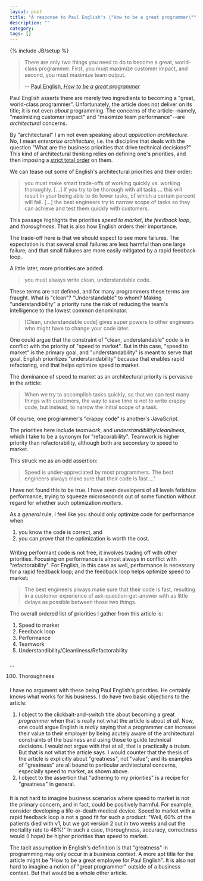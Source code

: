 ```yaml
---
layout: post
title: "A response to Paul English's \"How to be a great programmer\""
description: ""
category: 
tags: []
---
```

{% include JB/setup %}
<style>
ol {
  margin-bottom: 1.5em;
}
</style>

> There are only two things you need to do to become a great, world-class programmer. First, you must maximize 
> customer impact, and second, you must maximize team output.
>
> -- [Paul English, _How to be a great programmer_][english]

Paul English asserts there are merely two ingredients to becoming a "great, world-class programmer". Unfortunately, the article does not
deliver on its title; it is not even *about* programming. The concerns of the article--namely, "maximizing customer impact" 
and "maximize team performance"--are _architectural_ concerns. 

By "architectural" I am not even speaking about *application architecture*. No, I mean *enterprise architecture*, i.e. the discipline that deals with the question "What are the business priorities that drive technical decisions?" This kind of architectural thinking relies on defining one's priorities, and then imposing a 
[strict total order](sto) on them. 

We can tease out some of English's architectural priorities and their order:

> you must make smart trade-offs of working quickly vs. working thoroughly. [...] If you try to be thorough with all 
> tasks ... this will result in your being able to do fewer tasks, of which a certain percent will fail. [...]
> the best engineers try to narrow scope of tasks so they can achieve and test them quickly with customers.

This passage highlights the priorities _speed to market_, _the feedback loop_, and _thoroughness_.
That is also how English orders their importance.

The trade-off here is that we should expect to see more failures. The expectation is that several small 
failures are less harmful than one large failure; and that small failures are more easily mitigated by 
a rapid feedback loop. 

A little later, more priorities are added:

> you must always write clean, understandable code.

These terms are not defined, and for many programmers these terms are fraught. What is "clean"? "Understandable" 
to whom? Making "understandibility" a priority runs the risk of reducing the team's intelligence to the lowest common
denominator. 

>  [Clean, understandable code] gives super powers to other engineers who might have to change your code later.

One could argue that the constraint of "clean, understandable" code is in conflict with the priority of "speed to market". 
But in this case, "speed to market" is the primary goal, and "understandability" is meant to serve that goal.
English prioritizes "understandability" because that enables rapid refactoring, and that helps optimize speed to market.

The dominance of speed to market as an architectural priority is pervasive in the article:

> When we try to accomplish tasks quickly, so that we can test many things with customers, the way to save time is not
> to write crappy code, but instead, to narrow the initial scope of a task.

Of course, one programmer's "crappy code" is another's JavaScript.

The priorities here include _teamwork_, and _understandibility/cleanliness_, which I take to be a synonym for "refacorability".
Teamwork is higher priority than refactorability, although both are secondary to speed to market.

This struck me as an odd assertion: 

> Speed is under-appreciated by most programmers. The best engineers always make sure that their code is fast ..."

I have not found this to be true. I have seen developers of all levels fetishize performance,
trying to squeeze microseconds out of some function without regard for whether such optimization *matters*. 

As a *general* rule, I feel like you should only optimize code for performance when 

  1. you know the code is correct, and 
  2. you can *prove* that the optimization is worth the cost.   
  

Writing performant code is not free, it involves trading off with other priorities. Focusing on performance 
is almost always in conflict with "refactorability". For English, in this case as well, performance is 
necessary for a rapid feedback loop; and the feedback loop helps optimize speed to market:

> The best engineers always make sure that their code is fast, resulting in a customer experience of 
> ask-question-get-answer with as little delays as possible between those two things. 

The overall ordered list of priorities I gather from this article is:

<ol>
  <li>Speed to market</li>
  <li>Feedback loop</li>
  <li>Performance</li>
  <li>Teamwork</li>
  <li>Understandibility/Cleanliness/Refactorability</li>
</ol>
<p>...</p>
<ol start="100">
  <li>Thoroughness</li>
</ol>

I have no argument with these being Paul English's priorities. He certainly knows what works for his business. I do have 
two basic objections to the article:

<ol>
  <li>I object to the clickbait-and-switch title about becoming a great <em>programmer</em> when that is really not what the article is
about <em>at all</em>. Now, one could argue English is <em>really</em> saying that a programmer can increase their value to their employer
by being acutely aware of the architectural constraints of the business and using those to guide technical decisions.
I would not argue with that at all, that is practically a truism. But that is not what the article says.  I would counter that the thesis of the article is explicitly about "greatness", not "value"; and its examples of "greatness" are all bound to particular architectural concerns, especially speed to market, as shown above.</li>
  <li>I object to the assertion that "adhering to my priorities" is a recipe for "greatness" in general.</li>
</ol>

It is not hard to imagine business scenarios where speed to market is not the primary concern, and in fact, could 
be positively harmful. For example, consider developing a life-or-death medical device. Speed to market with a rapid feedback loop is not a 
good fit for such a product: "Well, 60% of the patients died with v1, but we got version 2 out in two weeks and cut the 
mortality rate to 48%!" In such a case, thoroughness, accuracy, correctness would (I hope) be higher priorities
than speed to market. 

The tacit assumption in English's definition is that "greatness" in programming may only occur in a business context. 
A more apt title for the article might be "How to be a great employee for Paul English". It is also not hard to 
imagine a notion of "great programmer" outside of a business context. But that would be a whole other article.


[english]: https://www.linkedin.com/pulse/how-great-programmer-paul-english/
[sto]: https://en.wikipedia.org/wiki/Total_order#Strict_total_order
